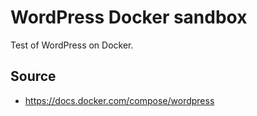 # WordPress Docker sandbox

Test of WordPress on Docker.

## Source

* https://docs.docker.com/compose/wordpress




